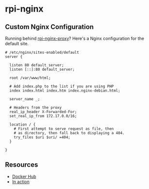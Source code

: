 # rpi-nginx

## Custom Nginx Configuration
Running behind [rpi-nginx-proxy](https://github.com/lroguet/rpi-nginx-proxy)? Here's a Nginx configuration for the default site.

```
# /etc/nginx/sites-enabled/default
server {

  listen 80 default_server;
  listen [::]:80 default_server;

  root /var/www/html;

  # Add index.php to the list if you are using PHP
  index index.html index.htm index.nginx-debian.html;

  server_name _;

  # Headers from the proxy
  real_ip_header X-Forwarded-For;
  set_real_ip_from 172.17.0.0/16;

  location / {
    # First attempt to serve request as file, then
    # as directory, then fall back to displaying a 404.
    try_files $uri $uri/ =404;
  }

}
```

## Resources
* [Docker Hub](https://hub.docker.com/r/lroguet/rpi-nginx/)
* [In action](http://lab.fourteenislands.io/nginx-reverse-proxy-docker-and-a-raspberry-pi/)